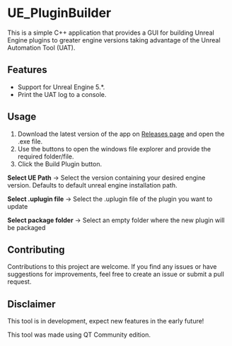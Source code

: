 # UE_PluginBuilder

This is a simple C++ application that provides a GUI for building Unreal Engine plugins to greater engine versions taking advantage of the Unreal Automation Tool (UAT).

## Features

- Support for Unreal Engine 5.*.
- Print the UAT log to a console.

## Usage
1. Download the latest version of the app on [Releases page](https://github.com/Bumvolla/UE_PluginBuilder/releases/latest) and open the .exe file.
2. Use the buttons to open the windows file explorer and provide the required folder/file.
3. Click the Build Plugin button.

**Select UE Path** -> Select the version containing your desired engine version. Defaults to default unreal engine installation path. 

**Select .uplugin file** -> Select the .uplugin file of the plugin you want to update

**Select package folder** -> Select an empty folder where the new plugin will be packaged

## Contributing

Contributions to this project are welcome. If you find any issues or have suggestions for improvements, feel free to create an issue or submit a pull request.

## Disclaimer
This tool is in development, expect new features in the early future!

This tool was made using QT Community edition.
